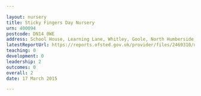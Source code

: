 ```yaml
---

layout: nursery
title: Sticky Fingers Day Nursery
urn: 400094
postcode: DN14 0WE
address: School House, Learning Lane, Whitley, Goole, North Humberside, DN14 0WE
latestReportUrl: https://reports.ofsted.gov.uk/provider/files/2469310/urn/400094.pdf
teaching: 0
development: 0
leadership: 2
outcomes: 0
overall: 2
date: 17 March 2015

---
```


